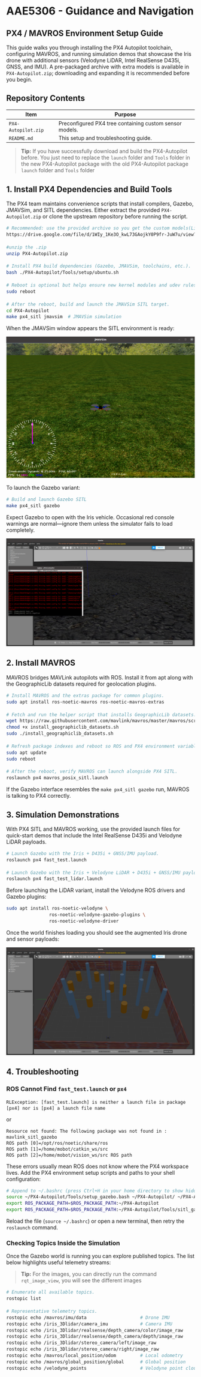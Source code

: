 # AAE5306 - Guidance and Navigation
## PX4 / MAVROS Environment Setup Guide
This guide walks you through installing the PX4 Autopilot toolchain, configuring MAVROS, and running simulation demos that showcase the Iris drone with additional sensors (Velodyne LiDAR, Intel RealSense D435i, GNSS, and IMU). A pre-packaged archive with extra models is available in `PX4-Autopilot.zip`; downloading and expanding it is recommended before you begin.

## Repository Contents

| Item | Purpose |
| --- | --- |
| `PX4-Autopilot.zip` | Preconfigured PX4 tree containing custom sensor models. |
| `README.md` | This setup and troubleshooting guide. |

> **Tip:** If you have successfully download and build the PX4-Autopilot before. You just need to replace the `launch` folder and `Tools` folder in the new PX4-Autopilot package with the old PX4-Autopilot package `launch` folder and `Tools` folder

## 1. Install PX4 Dependencies and Build Tools

The PX4 team maintains convenience scripts that install compilers, Gazebo, JMAVSim, and SITL dependencies. Either extract the provided `PX4-Autopilot.zip` or clone the upstream repository before running the script.

```bash
# Recommended: use the provided archive so you get the custom models(LiDAR Camera IMU GNSS).
https://drive.google.com/file/d/1WIy_1Ke3O_kwL73GAojkY0P9fr-JuW7u/view?usp=drive_link

#unzip the .zip
unzip PX4-Autopilot.zip

# Install PX4 build dependencies (Gazebo, JMAVSim, toolchains, etc.).
bash ./PX4-Autopilot/Tools/setup/ubuntu.sh

# Reboot is optional but helps ensure new kernel modules and udev rules are active.
sudo reboot

# After the reboot, build and launch the JMAVSim SITL target.
cd PX4-Autopilot
make px4_sitl jmavsim  # JMAVSim simulation
```

When the JMAVSim window appears the SITL environment is ready:

![JMAVSim SITL interface](images/jmavsim.jpg)

To launch the Gazebo variant:

```bash
# Build and launch Gazebo SITL
make px4_sitl gazebo
```

Expect Gazebo to open with the Iris vehicle. Occasional red console warnings are normal—ignore them unless the simulator fails to load completely.

![Gazebo SITL interface](images/gazebo.jpg)

## 2. Install MAVROS

MAVROS bridges MAVLink autopilots with ROS. Install it from apt along with the GeographicLib datasets required for geolocation plugins.

```bash
# Install MAVROS and the extras package for common plugins.
sudo apt install ros-noetic-mavros ros-noetic-mavros-extras

# Fetch and run the helper script that installs GeographicLib datasets.
wget https://raw.githubusercontent.com/mavlink/mavros/master/mavros/scripts/install_geographiclib_datasets.sh
chmod +x install_geographiclib_datasets.sh
sudo ./install_geographiclib_datasets.sh

# Refresh package indexes and reboot so ROS and PX4 environment variables are sourced cleanly.
sudo apt update
sudo reboot

# After the reboot, verify MAVROS can launch alongside PX4 SITL.
roslaunch px4 mavros_posix_sitl.launch
```

If the Gazebo interface resembles the `make px4_sitl gazebo` run, MAVROS is talking to PX4 correctly.

## 3. Simulation Demonstrations

With PX4 SITL and MAVROS working, use the provided launch files for quick-start demos that include the Intel RealSense D435i and Velodyne LiDAR payloads.

```bash
# Launch Gazebo with the Iris + D435i + GNSS/IMU payload.
roslaunch px4 fast_test.launch

# Launch Gazebo with the Iris + Velodyne LiDAR + D435i + GNSS/IMU payload.
roslaunch px4 fast_test_lidar.launch
```

Before launching the LiDAR variant, install the Velodyne ROS drivers and Gazebo plugins:

```bash
sudo apt install ros-noetic-velodyne \
				ros-noetic-velodyne-gazebo-plugins \
				ros-noetic-velodyne-driver
```

Once the world finishes loading you should see the augmented Iris drone and sensor payloads:

![fast_test launch scene](images/fast_test.jpg)

## 4. Troubleshooting

### ROS Cannot Find `fast_test.launch` or `px4`

```
RLException: [fast_test.launch] is neither a launch file in package [px4] nor is [px4] a launch file name
```

or

```
Resource not found: The following package was not found in : mavlink_sitl_gazebo
ROS path [0]=/opt/ros/noetic/share/ros
ROS path [1]=/home/mobot/catkin_ws/src
ROS path [2]=/home/mobot/vision_ws/src ROS path
```

These errors usually mean ROS does not know where the PX4 workspace lives. Add the PX4 environment setup scripts and paths to your shell configuration:

```bash
# Append to ~/.bashrc (press Ctrl+H in your home directory to show hidden files).
source ~/PX4-Autopilot/Tools/setup_gazebo.bash ~/PX4-Autopilot/ ~/PX4-Autopilot/build/px4_sitl_default
export ROS_PACKAGE_PATH=$ROS_PACKAGE_PATH:~/PX4-Autopilot
export ROS_PACKAGE_PATH=$ROS_PACKAGE_PATH:~/PX4-Autopilot/Tools/sitl_gazebo
```

Reload the file (`source ~/.bashrc`) or open a new terminal, then retry the `roslaunch` command.

### Checking Topics Inside the Simulation

Once the Gazebo world is running you can explore published topics. The list below highlights useful telemetry streams:

> **Tip:** For the images, you can directly run the command `rqt_image_view`, you will see the different images

```bash
# Enumerate all available topics.
rostopic list

# Representative telemetry topics.
rostopic echo /mavros/imu/data                    # Drone IMU
rostopic echo /iris_3Dlidar/camera_imu            # Camera IMU
rostopic echo /iris_3Dlidar/realsense/depth_camera/color/image_raw
rostopic echo /iris_3Dlidar/realsense/depth_camera/depth/image_raw
rostopic echo /iris_3Dlidar/stereo_camera/left/image_raw
rostopic echo /iris_3Dlidar/stereo_camera/right/image_raw
rostopic echo /mavros/local_position/odom         # Local odometry
rostopic echo /mavros/global_position/global      # Global position
rostopic echo /velodyne_points                    # Velodyne point cloud
```
